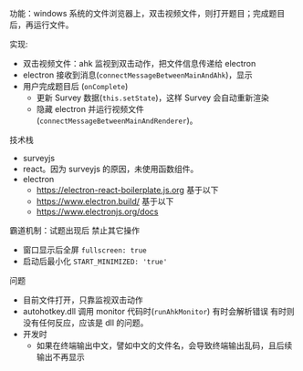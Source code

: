 功能：windows 系统的文件浏览器上，双击视频文件，则打开题目；完成题目后，再运行文件。

实现:

- 双击视频文件：ahk 监视到双击动作，把文件信息传递给 electron
- electron 接收到消息(`connectMessageBetweenMainAndAhk`)，显示
- 用户完成题目后 (`onComplete`)
  - 更新 Survey 数据(`this.setState`)，这样 Survey 会自动重新渲染
  - 隐藏 electron 并运行视频文件(`connectMessageBetweenMainAndRenderer`)。

技术栈

- surveyjs
- react。因为 surveyjs 的原因，未使用函数组件。
- electron
  - https://electron-react-boilerplate.js.org 基于以下
  - https://www.electron.build/ 基于以下
  - https://www.electronjs.org/docs

霸道机制：试题出现后 禁止其它操作

- 窗口显示后全屏 `fullscreen: true`
- 启动后最小化 `START_MINIMIZED: 'true'`

问题

- 目前文件打开，只靠监视双击动作
- autohotkey.dll 调用 monitor 代码时(`runAhkMonitor`) 有时会解析错误 有时则没有任何反应，应该是 dll 的问题。
- 开发时
  - 如果在终端输出中文，譬如中文的文件名，会导致终端输出乱码，且后续输出不再显示

